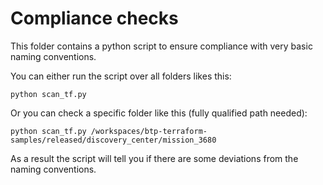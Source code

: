 # Compliance checks

This folder contains a python script to ensure compliance with very basic naming conventions.

You can either run the script over all folders likes this:
````
python scan_tf.py
````

Or you can check a specific folder like this (fully qualified path needed):
````
python scan_tf.py /workspaces/btp-terraform-samples/released/discovery_center/mission_3680
````

As a result the script will tell you if there are some deviations from the naming conventions.
